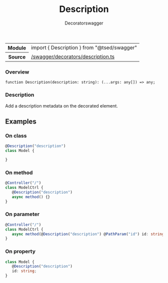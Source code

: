 
<header class="symbol-info-header"><h1 id="description">Description</h1><label class="symbol-info-type-label decorator">Decorator</label><label class="api-type-label swagger" title="swagger">swagger</label></header>
<!-- summary -->
<section class="symbol-info"><table class="is-full-width"><tbody><tr><th>Module</th><td><div class="lang-typescript"><span class="token keyword">import</span> { Description }&nbsp;<span class="token keyword">from</span>&nbsp;<span class="token string">"@tsed/swagger"</span></div></td></tr><tr><th>Source</th><td><a href="https://github.com/Romakita/ts-express-decorators/blob/v4.8.1/src//swagger/decorators/description.ts#L0-L0">/swagger/decorators/description.ts</a></td></tr></tbody></table></section>
<!-- overview -->


### Overview


<pre><code class="typescript-lang ">function <span class="token function">Description</span><span class="token punctuation">(</span>description<span class="token punctuation">:</span> <span class="token keyword">string</span><span class="token punctuation">)</span><span class="token punctuation">:</span> <span class="token punctuation">(</span>...args<span class="token punctuation">:</span> <span class="token keyword">any</span><span class="token punctuation">[</span><span class="token punctuation">]</span><span class="token punctuation">)</span> => <span class="token keyword">any</span><span class="token punctuation">;</span></code></pre>


<!-- Parameters -->

<!-- Description -->


### Description

Add a description metadata on the decorated element.

## Examples
### On class

```typescript
@Description("description")
class Model {

}
```

### On method

```typescript
@Controller("/")
class ModelCtrl {
   @Description("description")
   async method() {}
}
```

### On parameter

```typescript
@Controller("/")
class ModelCtrl {
   async method(@Description("description") @PathParam("id") id: string) {}
}
```

### On property

```typescript
class Model {
   @Description("description")
   id: string;
}
```

<!-- Members -->

